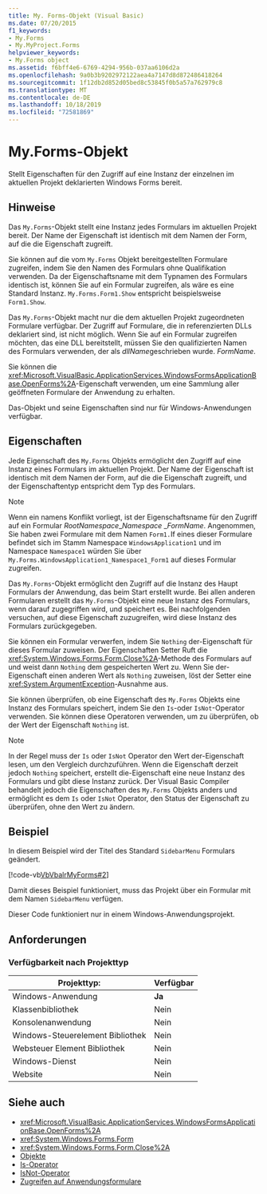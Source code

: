 ```yaml
---
title: My. Forms-Objekt (Visual Basic)
ms.date: 07/20/2015
f1_keywords:
- My.Forms
- My.MyProject.Forms
helpviewer_keywords:
- My.Forms object
ms.assetid: f6bff4e6-6769-4294-956b-037aa6106d2a
ms.openlocfilehash: 9a0b3b9202972122aea4a7147d8d872486418264
ms.sourcegitcommit: 1f12db2d852d05bed8c53845f0b5a57a762979c8
ms.translationtype: MT
ms.contentlocale: de-DE
ms.lasthandoff: 10/18/2019
ms.locfileid: "72581869"
---
```

# <a name="myforms-object"></a>My.Forms-Objekt

Stellt Eigenschaften für den Zugriff auf eine Instanz der einzelnen im aktuellen Projekt deklarierten Windows Forms bereit.

## <a name="remarks"></a>Hinweise

Das `My.Forms`-Objekt stellt eine Instanz jedes Formulars im aktuellen Projekt bereit. Der Name der Eigenschaft ist identisch mit dem Namen der Form, auf die die Eigenschaft zugreift.

Sie können auf die vom `My.Forms` Objekt bereitgestellten Formulare zugreifen, indem Sie den Namen des Formulars ohne Qualifikation verwenden. Da der Eigenschaftsname mit dem Typnamen des Formulars identisch ist, können Sie auf ein Formular zugreifen, als wäre es eine Standard Instanz. `My.Forms.Form1.Show` entspricht beispielsweise `Form1.Show`.

Das `My.Forms`-Objekt macht nur die dem aktuellen Projekt zugeordneten Formulare verfügbar. Der Zugriff auf Formulare, die in referenzierten DLLs deklariert sind, ist nicht möglich. Wenn Sie auf ein Formular zugreifen möchten, das eine DLL bereitstellt, müssen Sie den qualifizierten Namen des Formulars verwenden, der als *dllName*geschrieben wurde. *FormName*.

Sie können die <xref:Microsoft.VisualBasic.ApplicationServices.WindowsFormsApplicationBase.OpenForms%2A>-Eigenschaft verwenden, um eine Sammlung aller geöffneten Formulare der Anwendung zu erhalten.

Das-Objekt und seine Eigenschaften sind nur für Windows-Anwendungen verfügbar.

## <a name="properties"></a>Eigenschaften

Jede Eigenschaft des `My.Forms` Objekts ermöglicht den Zugriff auf eine Instanz eines Formulars im aktuellen Projekt. Der Name der Eigenschaft ist identisch mit dem Namen der Form, auf die die Eigenschaft zugreift, und der Eigenschaftentyp entspricht dem Typ des Formulars.

> [!NOTE]
> Wenn ein namens Konflikt vorliegt, ist der Eigenschaftsname für den Zugriff auf ein Formular *RootNamespace*_*Namespace* \_*FormName*. Angenommen, Sie haben zwei Formulare mit dem Namen `Form1.`If eines dieser Formulare befindet sich im Stamm Namespace `WindowsApplication1` und im Namespace `Namespace1` würden Sie über `My.Forms.WindowsApplication1_Namespace1_Form1` auf dieses Formular zugreifen.

Das `My.Forms`-Objekt ermöglicht den Zugriff auf die Instanz des Haupt Formulars der Anwendung, das beim Start erstellt wurde. Bei allen anderen Formularen erstellt das `My.Forms`-Objekt eine neue Instanz des Formulars, wenn darauf zugegriffen wird, und speichert es. Bei nachfolgenden versuchen, auf diese Eigenschaft zuzugreifen, wird diese Instanz des Formulars zurückgegeben.

Sie können ein Formular verwerfen, indem Sie `Nothing` der-Eigenschaft für dieses Formular zuweisen. Der Eigenschaften Setter Ruft die <xref:System.Windows.Forms.Form.Close%2A>-Methode des Formulars auf und weist dann `Nothing` dem gespeicherten Wert zu. Wenn Sie der-Eigenschaft einen anderen Wert als `Nothing` zuweisen, löst der Setter eine <xref:System.ArgumentException>-Ausnahme aus.

Sie können überprüfen, ob eine Eigenschaft des `My.Forms` Objekts eine Instanz des Formulars speichert, indem Sie den `Is`-oder `IsNot`-Operator verwenden. Sie können diese Operatoren verwenden, um zu überprüfen, ob der Wert der Eigenschaft `Nothing` ist.

> [!NOTE]
> In der Regel muss der `Is` oder `IsNot` Operator den Wert der-Eigenschaft lesen, um den Vergleich durchzuführen. Wenn die Eigenschaft derzeit jedoch `Nothing` speichert, erstellt die-Eigenschaft eine neue Instanz des Formulars und gibt diese Instanz zurück. Der Visual Basic Compiler behandelt jedoch die Eigenschaften des `My.Forms` Objekts anders und ermöglicht es dem `Is` oder `IsNot` Operator, den Status der Eigenschaft zu überprüfen, ohne den Wert zu ändern.

## <a name="example"></a>Beispiel

In diesem Beispiel wird der Titel des Standard `SidebarMenu` Formulars geändert.

[!code-vb[VbVbalrMyForms#2](~/samples/snippets/visualbasic/VS_Snippets_VBCSharp/VbVbalrMyForms/VB/Class1.vb#2)]

Damit dieses Beispiel funktioniert, muss das Projekt über ein Formular mit dem Namen `SidebarMenu` verfügen.

Dieser Code funktioniert nur in einem Windows-Anwendungsprojekt.

## <a name="requirements"></a>Anforderungen

### <a name="availability-by-project-type"></a>Verfügbarkeit nach Projekttyp

|Projekttyp:|Verfügbar|
|---|---|
|Windows-Anwendung|**Ja**|
|Klassenbibliothek|Nein|
|Konsolenanwendung|Nein|
|Windows-Steuerelement Bibliothek|Nein|
|Websteuer Element Bibliothek|Nein|
|Windows-Dienst|Nein|
|Website|Nein|

## <a name="see-also"></a>Siehe auch

- <xref:Microsoft.VisualBasic.ApplicationServices.WindowsFormsApplicationBase.OpenForms%2A>
- <xref:System.Windows.Forms.Form>
- <xref:System.Windows.Forms.Form.Close%2A>
- [Objekte](../../../visual-basic/language-reference/objects/index.md)
- [Is-Operator](../../../visual-basic/language-reference/operators/is-operator.md)
- [IsNot-Operator](../../../visual-basic/language-reference/operators/isnot-operator.md)
- [Zugreifen auf Anwendungsformulare](../../../visual-basic/developing-apps/programming/accessing-application-forms.md)
